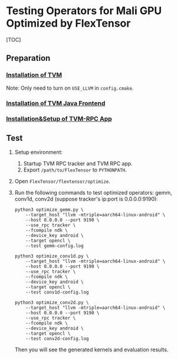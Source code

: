 # Testing Operators for Mali GPU Optimized by FlexTensor 

[TOC]

## Preparation

### [Installation of TVM](https://tvm.apache.org/docs/install/)

Note: Only need to turn on `USE_LLVM` in `config.cmake`.

### [Installation of TVM Java Frontend](https://github.com/apache/incubator-tvm/blob/main/jvm/README.md)

### [Installation&Setup of TVM-RPC App](https://github.com/apache/incubator-tvm/blob/main/apps/android_rpc/README.md)



## Test

1. Setup environment:

   1. Startup TVM RPC tracker and TVM RPC app.
   2. Export `/path/to/FlexTensor` to `PYTHONPATH`.

2. Open `FlexTensor/flextensor/optimize`.

3. Run the following commands to test optimized operators: gemm, conv1d, conv2d (suppose tracker's ip:port is 0.0.0.0:9190):

   ```shell
   python3 optimize_gemm.py \
       --target_host "llvm -mtriple=aarch64-linux-android" \
       --host 0.0.0.0 --port 9190 \
       --use_rpc tracker \
       --fcompile ndk \
       --device_key android \
       --target opencl \
       --test gemm-config.log
   
   python3 optimize_conv1d.py \
       --target_host "llvm -mtriple=aarch64-linux-android" \
       --host 0.0.0.0 --port 9190 \
       --use_rpc tracker \
       --fcompile ndk \
       --device_key android \
       --target opencl \
       --test conv1d-config.log
   
   python3 optimize_conv2d.py \
       --target_host "llvm -mtriple=aarch64-linux-android" \
       --host 0.0.0.0 --port 9190 \
       --use_rpc tracker \
       --fcompile ndk \
       --device_key android \
       --target opencl \
       --test conv2d-config.log
   ```

   Then you will see the generated kernels and evaluation results.

